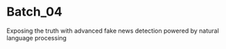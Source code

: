 # Batch_04
Exposing the truth with advanced fake news detection powered by natural language processing
